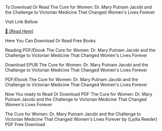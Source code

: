 To Download Or Read The Cure for Women: Dr. Mary Putnam Jacobi and the Challenge to Victorian Medicine That Changed Women's Lives Forever

Visit Link Bellow

[📖 [Read Here]](https://mobionlines.web.app/breed/203578826-the-cure-for-women)

Here You Can Download Or Read Free Books

Reading PDF/Ebook The Cure for Women: Dr. Mary Putnam Jacobi and the Challenge to Victorian Medicine That Changed Women's Lives Forever

Download EPUB The Cure for Women: Dr. Mary Putnam Jacobi and the Challenge to Victorian Medicine That Changed Women's Lives Forever

PDF/Ebook The Cure for Women: Dr. Mary Putnam Jacobi and the Challenge to Victorian Medicine That Changed Women's Lives Forever

Now You ready to Read Or Download PDF The Cure for Women: Dr. Mary Putnam Jacobi and the Challenge to Victorian Medicine That Changed Women's Lives Forever

The Cure for Women: Dr. Mary Putnam Jacobi and the Challenge to Victorian Medicine That Changed Women's Lives Forever by (Lydia Reeder) PDF Free Download
